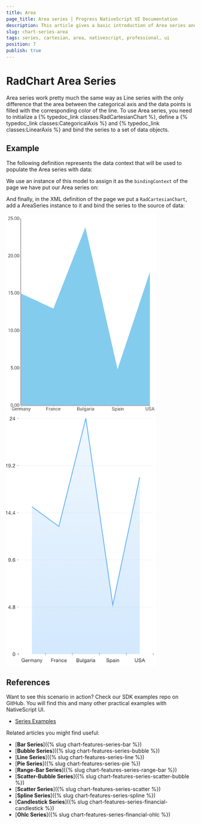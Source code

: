 ```yaml
---
title: Area
page_title: Area series | Progress NativeScript UI Documentation
description: This article gives a basic introduction of Area series and continues with a sample scenario of how Area series are used.
slug: chart-series-area
tags: series, cartesian, area, nativescript, professional, ui
position: 7
publish: true
---
```


# RadChart Area Series
Area series work pretty much the same way as Line series with the only difference that the area between the categorical axis and the data points is filled with the corresponding color of the line. To use Area series, you need to initialize a {% typedoc_link classes:RadCartesianChart %}, define a {% typedoc_link classes:CategoricalAxis %} and {% typedoc_link classes:LinearAxis %} and bind the series to a set of data objects.

## Example
The following definition represents the data context that will be used to populate the Area series with data:

<snippet id='categorical-source'/>

We use an instance of this model to assign it as the `bindingContext` of the page we have put our Area series on:

<snippet id='binding-context-area-series'/>

And finally, in the XML definition of the page we put a `RadCartesianChart`, add a AreaSeries instance to it and bind the series to the source of data:

<snippet id='area-series'/>

![Cartesian chart: Area series](../../../img/ns_ui/area_series_android.png "Area series on Android.") ![Cartesian chart: Area series](../../../img/ns_ui/area_series_ios.png "Area series on iOS.")

## References
Want to see this scenario in action?
Check our SDK examples repo on GitHub. You will find this and many other practical examples with NativeScript UI.

* [Series Examples](https://github.com/telerik/nativescript-ui-samples/tree/master/chart/app/examples/series)

Related articles you might find useful:

* [**Bar Series**]({% slug chart-features-series-bar %})
* [**Bubble Series**]({% slug chart-features-series-bubble %})
* [**Line Series**]({% slug chart-features-series-line %})
* [**Pie Series**]({% slug chart-features-series-pie %})
* [**Range-Bar Series**]({% slug chart-features-series-range-bar %})
* [**Scatter-Bubble Series**]({% slug chart-features-series-scatter-bubble %})
* [**Scatter Series**]({% slug chart-features-series-scatter %})
* [**Spline Series**]({% slug chart-features-series-spline %})
* [**Candlestick Series**]({% slug chart-features-series-financial-candlestick %})
* [**Ohlc Series**]({% slug chart-features-series-financial-ohlc %})